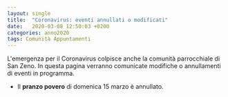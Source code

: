 ```yaml
---
layout: single
title:  "Coronavirus: eventi annullati o modificati"
date:   2020-03-08 12:50:03 +0200
categories: anno2020
tags: Comunità Appuntamenti
---
```


L'emergenza per il Coronavirus colpisce anche la comunità parrocchiale di San Zeno. In questa pagina verranno comunicate modifiche o annullamenti di eventi in programma. 


* Il **pranzo povero** di domenica 15 marzo è annullato.

